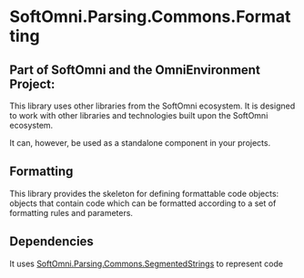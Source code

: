 # SoftOmni.Parsing.Commons.Formatting

## Part of SoftOmni and the OmniEnvironment Project:
This library uses other libraries from the SoftOmni
ecosystem. It is designed to work with other libraries
and technologies built upon the SoftOmni ecosystem.

It can, however, be used as a standalone component
in your projects.

## Formatting
This library provides the skeleton for defining formattable
code objects: objects that contain code which can be formatted
according to a set of formatting rules and parameters.

## Dependencies
It uses [SoftOmni.Parsing.Commons.SegmentedStrings](https://www.github.com/SoftOmni/SoftOmni.Parsing.Commons.SegmentedStrings)
to represent code